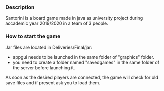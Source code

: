 ### Description
Santorini is a board game made in java as university project during accademic year 2019/2020 in a team of 3 people.

### How to start the game
Jar files are located in Deliveries/Final/jar:
- appgui needs to be launched in the same folder of "graphics" folder.
- you need to create a folder named "savedgames" in the same folder of the server before launching it.

As soon as the desired players are connected, the game will check for old save files and if present ask you to load them.
